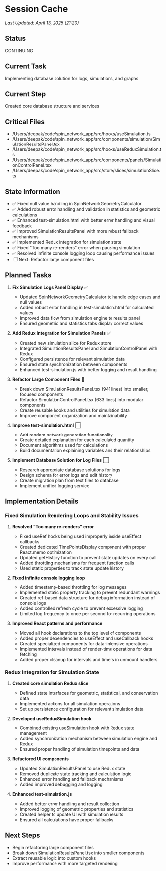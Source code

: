 # Session Cache

*Last Updated: April 13, 2025 (21:20)*

## Status
CONTINUING

## Current Task
Implementing database solution for logs, simulations, and graphs

## Current Step
Created core database structure and services

## Critical Files
- /Users/deepak/code/spin_network_app/src/hooks/useSimulation.ts
- /Users/deepak/code/spin_network_app/src/components/simulation/SimulationResultsPanel.tsx
- /Users/deepak/code/spin_network_app/src/hooks/useReduxSimulation.ts
- /Users/deepak/code/spin_network_app/src/components/panels/SimulationControlPanel.tsx
- /Users/deepak/code/spin_network_app/src/store/slices/simulationSlice.ts

## State Information
- ✅ Fixed null value handling in SpinNetworkGeometryCalculator
- ✅ Added robust error handling and validation in statistics and geometric calculations
- ✅ Enhanced test-simulation.html with better error handling and visual feedback
- ✅ Improved SimulationResultsPanel with more robust fallback mechanisms
- ✅ Implemented Redux integration for simulation state
- ✅ Fixed "Too many re-renders" error when pausing simulation
- ✅ Resolved infinite console logging loop causing performance issues
- ☐ Next: Refactor large component files

## Planned Tasks
1. **Fix Simulation Logs Panel Display** ✅
   - Updated SpinNetworkGeometryCalculator to handle edge cases and null values
   - Added robust error handling in test-simulation.html for calculated values
   - Improved data flow from simulation engine to results panel
   - Ensured geometric and statistics tabs display correct values

2. **Add Redux Integration for Simulation Panels** ✅
   - Created new simulation slice for Redux store
   - Integrated SimulationResultsPanel and SimulationControlPanel with Redux
   - Configured persistence for relevant simulation data
   - Ensured state synchronization between components 
   - Enhanced test-simulation.js with better logging and result handling

3. **Refactor Large Component Files** 🔄
   - Break down SimulationResultsPanel.tsx (941 lines) into smaller, focused components
   - Refactor SimulationControlPanel.tsx (633 lines) into modular components
   - Create reusable hooks and utilities for simulation data
   - Improve component organization and maintainability

4. **Improve test-simulation.html** ⬜
   - Add random network generation functionality
   - Create detailed explanation for each calculated quantity
   - Document algorithms used for calculations
   - Build documentation explaining variables and their relationships

5. **Implement Database Solution for Log Files** ⬜
   - Research appropriate database solutions for logs
   - Design schema for error logs and edit history
   - Create migration plan from text files to database
   - Implement unified logging service

## Implementation Details

### Fixed Simulation Rendering Loops and Stability Issues

1. **Resolved "Too many re-renders" error**
   - Fixed useRef hooks being used improperly inside useEffect callbacks
   - Created dedicated TimePointsDisplay component with proper React.memo optimization
   - Updated getHistory function to prevent state updates on every call
   - Added throttling mechanisms for frequent function calls
   - Used static properties to track state update history

2. **Fixed infinite console logging loop**
   - Added timestamp-based throttling for log messages
   - Implemented static property tracking to prevent redundant warnings
   - Created ref-based data structure for debug information instead of console logs
   - Added controlled refresh cycle to prevent excessive logging
   - Limited log frequency to once per second for recurring operations

3. **Improved React patterns and performance**
   - Moved all hook declarations to the top level of components
   - Added proper dependencies to useEffect and useCallback hooks
   - Created specialized components for data-intensive operations
   - Implemented intervals instead of render-time operations for data fetching
   - Added proper cleanup for intervals and timers in unmount handlers

### Redux Integration for Simulation State

1. **Created core simulation Redux slice**
   - Defined state interfaces for geometric, statistical, and conservation data
   - Implemented actions for all simulation operations
   - Set up persistence configuration for relevant simulation data

2. **Developed useReduxSimulation hook**
   - Combined existing useSimulation hook with Redux state management
   - Added synchronization mechanism between simulation engine and Redux
   - Ensured proper handling of simulation timepoints and data

3. **Refactored UI components**
   - Updated SimulationResultsPanel to use Redux state
   - Removed duplicate state tracking and calculation logic
   - Enhanced error handling and fallback mechanisms
   - Added improved debugging and logging

4. **Enhanced test-simulation.js**
   - Added better error handling and result collection
   - Improved logging of geometric properties and statistics
   - Created helper to update UI with simulation results
   - Ensured all calculations have proper fallbacks

## Next Steps
- Begin refactoring large component files
- Break down SimulationResultsPanel.tsx into smaller components
- Extract reusable logic into custom hooks
- Improve performance with more targeted rendering
